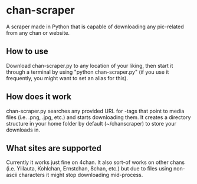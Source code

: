 # chan-scraper
A scraper made in Python that is capable of downloading any pic-related from any chan or website.

## How to use
Download chan-scraper.py to any location of your liking, then start it through a terminal by using "python chan-scraper.py" (if you use it frequently, you might want to set an alias for this).

## How does it work
chan-scraper.py searches any provided URL for <a>-tags that point to media files (i.e. .png, .jpg, etc.) and starts downloading them. It creates a directory structure in your home folder by default (~/chanscraper) to store your downloads in.

## What sites are supported
Currently it works just fine on 4chan. It also sort-of works on other chans (i.e. Ylilauta, Kohlchan, Ernstchan, 8chan, etc.) but due to files using non-ascii characters it might stop downloading mid-process.
